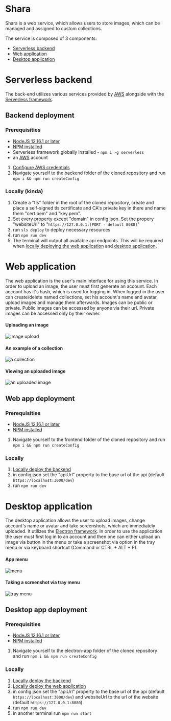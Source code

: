 # **Shara**

Shara is a web service, which allows users to store images, which can be managed and assigned to custom collections.

The service is composed of 3 components:
* [Serverless backend](#Serverless-backend)
* [Web application](#Web-application)
* [Desktop application](#Desktop-application)

# **Serverless backend**

The back-end utilizes various services provided by [AWS](https://aws.amazon.com/) alongside with the [Serverless framework](https://serverless.com/).

## **Backend deployment**

### **Prerequisities**
* [NodeJS 12.16.1 or later](https://nodejs.org/en/)
* [NPM installed](https://www.npmjs.com/)
* Serverless framework globally installed - ``npm i -g serverless``
* an [AWS](https://aws.amazon.com/) account

1. [Configure AWS credentials](https://serverless.com/framework/docs/providers/aws/cli-reference/config-credentials/)
2. Navigate yourself to the backend folder of the cloned repository and run `npm i && npm run createConfig`

### **Locally** (kinda)
1. Create a "tls" folder in the root of the cloned repository, create and place a self-signed tls certificate and CA's private key in there and name them "cert.pem" and "key.pem".
2. Set every property except "domain" in config.json. Set the propery "websiteUrl" to "```https://127.0.0.1:[PORT - default 8080]```"
3. run `sls deploy` to deploy necessary resources
4. run `npm run dev`
5. The terminal will output all available api endpoints. This will be required when [locally deploying the web application](#Web-app-deployment) and [desktop application](#Desktop-app-deployment).

# **Web application**

The web application is the user's main interface for using this service. In order to upload an image, the user must first generate an account. Each account has it's hash, which is used for logging in. When logged in the user can create/delete named collections, set his account's name and avatar, upload images and manage them afterwards. Images can be public or private. Public images can be accessed by anyone via their url. Private images can be accessed only by their owner.

#### Uploading an image
![image upload](readme-images/image-upload.png)

#### An example of a collection
![a collection](readme-images/library.png)

#### Viewing an uploaded image
![an uploaded image](readme-images/uploaded-image.png)

## **Web app deployment**

### **Prerequisities**
* [NodeJS 12.16.1 or later](https://nodejs.org/en/)
* [NPM installed](https://www.npmjs.com/)

1. Navigate yourself to the frontend folder of the cloned repository and run `npm i && npm run createConfig`

### **Locally**

1. [Locally deploy the backend](#backend-deployment)
2. in config.json set the "apiUrl" property to the base url of the api (default `https://localhost:3000/dev`)
3. run `npm run dev`

# **Desktop application**

The desktop application allows the user to upload images, change account's name or avatar and take screenshots, which are immediately uploaded. It utilizes the [Electron framework](https://www.electronjs.org/). In order to use the application the user must first log in to an account and then one can either upload an image via button in the menu or take a screenshot via option in the tray menu or via keyboard shortcut (Command or CTRL + ALT + P).

#### App menu
![menu](readme-images/desktop-menu.png)

#### Taking a screenshot via tray menu
![tray menu](readme-images/tray-menu.png)

## **Desktop app deployment**

### **Prerequisities**
* [NodeJS 12.16.1 or later](https://nodejs.org/en/)
* [NPM installed](https://www.npmjs.com/)

1. Navigate yourself to the electron-app folder of the cloned repository and run `npm i && npm run createConfig`

### **Locally**

1. [Locally deploy the backend](#backend-deployment)
2. [Locally deploy the web application](#Web-app-deployment)
3. in config.json set the "apiUrl" property to the base url of the api (default `https://localhost:3000/dev`) and websiteUrl to the url of the website (default `https://127.0.0.1:8080`)
4. run `npm run dev`
5. in another terminal run `npm run start`
